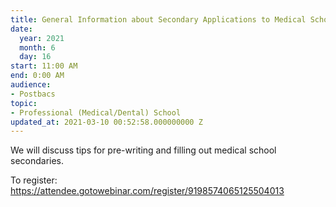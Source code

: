 ```yaml
---
title: General Information about Secondary Applications to Medical School
date:
  year: 2021
  month: 6
  day: 16
start: 11:00 AM
end: 0:00 AM
audience:
- Postbacs
topic:
- Professional (Medical/Dental) School
updated_at: 2021-03-10 00:52:58.000000000 Z
---
```

We will discuss tips for pre-writing and filling out medical school
secondaries.  

To register:
https://attendee.gotowebinar.com/register/9198574065125504013

 
